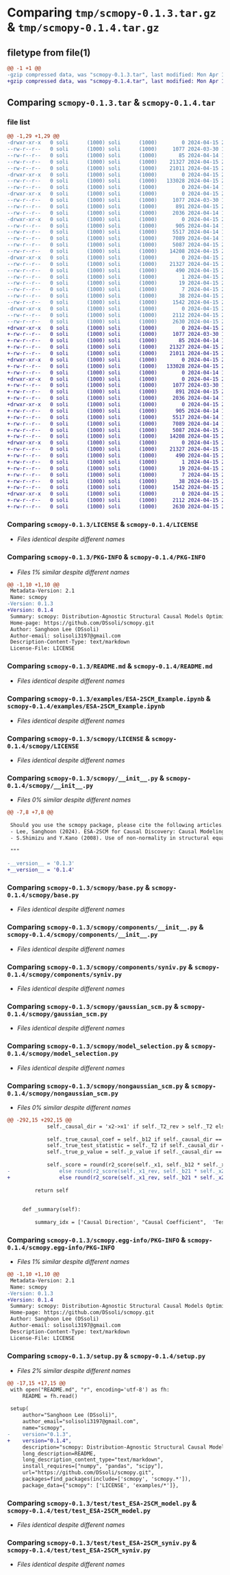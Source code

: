 # Comparing `tmp/scmopy-0.1.3.tar.gz` & `tmp/scmopy-0.1.4.tar.gz`

## filetype from file(1)

```diff
@@ -1 +1 @@
-gzip compressed data, was "scmopy-0.1.3.tar", last modified: Mon Apr 15 20:36:49 2024, max compression
+gzip compressed data, was "scmopy-0.1.4.tar", last modified: Mon Apr 15 20:59:51 2024, max compression
```

## Comparing `scmopy-0.1.3.tar` & `scmopy-0.1.4.tar`

### file list

```diff
@@ -1,29 +1,29 @@
-drwxr-xr-x   0 soli      (1000) soli      (1000)        0 2024-04-15 20:36:49.119946 scmopy-0.1.3/
--rw-r--r--   0 soli      (1000) soli      (1000)     1077 2024-03-30 13:55:39.000000 scmopy-0.1.3/LICENSE
--rw-r--r--   0 soli      (1000) soli      (1000)       85 2024-04-14 17:50:35.000000 scmopy-0.1.3/MANIFEST.in
--rw-r--r--   0 soli      (1000) soli      (1000)    21327 2024-04-15 20:36:49.119946 scmopy-0.1.3/PKG-INFO
--rw-r--r--   0 soli      (1000) soli      (1000)    21011 2024-04-15 20:13:13.000000 scmopy-0.1.3/README.md
-drwxr-xr-x   0 soli      (1000) soli      (1000)        0 2024-04-15 20:36:49.119946 scmopy-0.1.3/examples/
--rw-r--r--   0 soli      (1000) soli      (1000)   133028 2024-04-15 20:26:10.000000 scmopy-0.1.3/examples/ESA-2SCM_Example.ipynb
--rw-r--r--   0 soli      (1000) soli      (1000)        0 2024-04-14 19:31:15.000000 scmopy-0.1.3/examples/gngscm_placeholder.ipynb
-drwxr-xr-x   0 soli      (1000) soli      (1000)        0 2024-04-15 20:36:49.119946 scmopy-0.1.3/scmopy/
--rw-r--r--   0 soli      (1000) soli      (1000)     1077 2024-03-30 10:40:19.000000 scmopy-0.1.3/scmopy/LICENSE
--rw-r--r--   0 soli      (1000) soli      (1000)      891 2024-04-15 20:36:07.000000 scmopy-0.1.3/scmopy/__init__.py
--rw-r--r--   0 soli      (1000) soli      (1000)     2036 2024-04-14 17:43:02.000000 scmopy-0.1.3/scmopy/base.py
-drwxr-xr-x   0 soli      (1000) soli      (1000)        0 2024-04-15 20:36:49.119946 scmopy-0.1.3/scmopy/components/
--rw-r--r--   0 soli      (1000) soli      (1000)      905 2024-04-14 17:41:40.000000 scmopy-0.1.3/scmopy/components/__init__.py
--rw-r--r--   0 soli      (1000) soli      (1000)     5517 2024-04-14 17:42:11.000000 scmopy-0.1.3/scmopy/components/syniv.py
--rw-r--r--   0 soli      (1000) soli      (1000)     7089 2024-04-14 17:43:09.000000 scmopy-0.1.3/scmopy/gaussian_scm.py
--rw-r--r--   0 soli      (1000) soli      (1000)     5087 2024-04-15 20:14:24.000000 scmopy-0.1.3/scmopy/model_selection.py
--rw-r--r--   0 soli      (1000) soli      (1000)    14208 2024-04-15 20:16:14.000000 scmopy-0.1.3/scmopy/nongaussian_scm.py
-drwxr-xr-x   0 soli      (1000) soli      (1000)        0 2024-04-15 20:36:49.119946 scmopy-0.1.3/scmopy.egg-info/
--rw-r--r--   0 soli      (1000) soli      (1000)    21327 2024-04-15 20:36:49.000000 scmopy-0.1.3/scmopy.egg-info/PKG-INFO
--rw-r--r--   0 soli      (1000) soli      (1000)      490 2024-04-15 20:36:49.000000 scmopy-0.1.3/scmopy.egg-info/SOURCES.txt
--rw-r--r--   0 soli      (1000) soli      (1000)        1 2024-04-15 20:36:49.000000 scmopy-0.1.3/scmopy.egg-info/dependency_links.txt
--rw-r--r--   0 soli      (1000) soli      (1000)       19 2024-04-15 20:36:49.000000 scmopy-0.1.3/scmopy.egg-info/requires.txt
--rw-r--r--   0 soli      (1000) soli      (1000)        7 2024-04-15 20:36:49.000000 scmopy-0.1.3/scmopy.egg-info/top_level.txt
--rw-r--r--   0 soli      (1000) soli      (1000)       38 2024-04-15 20:36:49.119946 scmopy-0.1.3/setup.cfg
--rw-r--r--   0 soli      (1000) soli      (1000)     1542 2024-04-15 20:36:08.000000 scmopy-0.1.3/setup.py
-drwxr-xr-x   0 soli      (1000) soli      (1000)        0 2024-04-15 20:36:49.119946 scmopy-0.1.3/test/
--rw-r--r--   0 soli      (1000) soli      (1000)     2112 2024-04-15 20:26:41.000000 scmopy-0.1.3/test/test_ESA-2SCM_model.py
--rw-r--r--   0 soli      (1000) soli      (1000)     2630 2024-04-15 20:27:06.000000 scmopy-0.1.3/test/test_ESA-2SCM_syniv.py
+drwxr-xr-x   0 soli      (1000) soli      (1000)        0 2024-04-15 20:59:51.415616 scmopy-0.1.4/
+-rw-r--r--   0 soli      (1000) soli      (1000)     1077 2024-03-30 13:55:39.000000 scmopy-0.1.4/LICENSE
+-rw-r--r--   0 soli      (1000) soli      (1000)       85 2024-04-14 17:50:35.000000 scmopy-0.1.4/MANIFEST.in
+-rw-r--r--   0 soli      (1000) soli      (1000)    21327 2024-04-15 20:59:51.415616 scmopy-0.1.4/PKG-INFO
+-rw-r--r--   0 soli      (1000) soli      (1000)    21011 2024-04-15 20:13:13.000000 scmopy-0.1.4/README.md
+drwxr-xr-x   0 soli      (1000) soli      (1000)        0 2024-04-15 20:59:51.415616 scmopy-0.1.4/examples/
+-rw-r--r--   0 soli      (1000) soli      (1000)   133028 2024-04-15 20:26:10.000000 scmopy-0.1.4/examples/ESA-2SCM_Example.ipynb
+-rw-r--r--   0 soli      (1000) soli      (1000)        0 2024-04-14 19:31:15.000000 scmopy-0.1.4/examples/gngscm_placeholder.ipynb
+drwxr-xr-x   0 soli      (1000) soli      (1000)        0 2024-04-15 20:59:51.415616 scmopy-0.1.4/scmopy/
+-rw-r--r--   0 soli      (1000) soli      (1000)     1077 2024-03-30 10:40:19.000000 scmopy-0.1.4/scmopy/LICENSE
+-rw-r--r--   0 soli      (1000) soli      (1000)      891 2024-04-15 20:59:18.000000 scmopy-0.1.4/scmopy/__init__.py
+-rw-r--r--   0 soli      (1000) soli      (1000)     2036 2024-04-14 17:43:02.000000 scmopy-0.1.4/scmopy/base.py
+drwxr-xr-x   0 soli      (1000) soli      (1000)        0 2024-04-15 20:59:51.415616 scmopy-0.1.4/scmopy/components/
+-rw-r--r--   0 soli      (1000) soli      (1000)      905 2024-04-14 17:41:40.000000 scmopy-0.1.4/scmopy/components/__init__.py
+-rw-r--r--   0 soli      (1000) soli      (1000)     5517 2024-04-14 17:42:11.000000 scmopy-0.1.4/scmopy/components/syniv.py
+-rw-r--r--   0 soli      (1000) soli      (1000)     7089 2024-04-14 17:43:09.000000 scmopy-0.1.4/scmopy/gaussian_scm.py
+-rw-r--r--   0 soli      (1000) soli      (1000)     5087 2024-04-15 20:14:24.000000 scmopy-0.1.4/scmopy/model_selection.py
+-rw-r--r--   0 soli      (1000) soli      (1000)    14208 2024-04-15 20:57:05.000000 scmopy-0.1.4/scmopy/nongaussian_scm.py
+drwxr-xr-x   0 soli      (1000) soli      (1000)        0 2024-04-15 20:59:51.415616 scmopy-0.1.4/scmopy.egg-info/
+-rw-r--r--   0 soli      (1000) soli      (1000)    21327 2024-04-15 20:59:51.000000 scmopy-0.1.4/scmopy.egg-info/PKG-INFO
+-rw-r--r--   0 soli      (1000) soli      (1000)      490 2024-04-15 20:59:51.000000 scmopy-0.1.4/scmopy.egg-info/SOURCES.txt
+-rw-r--r--   0 soli      (1000) soli      (1000)        1 2024-04-15 20:59:51.000000 scmopy-0.1.4/scmopy.egg-info/dependency_links.txt
+-rw-r--r--   0 soli      (1000) soli      (1000)       19 2024-04-15 20:59:51.000000 scmopy-0.1.4/scmopy.egg-info/requires.txt
+-rw-r--r--   0 soli      (1000) soli      (1000)        7 2024-04-15 20:59:51.000000 scmopy-0.1.4/scmopy.egg-info/top_level.txt
+-rw-r--r--   0 soli      (1000) soli      (1000)       38 2024-04-15 20:59:51.415616 scmopy-0.1.4/setup.cfg
+-rw-r--r--   0 soli      (1000) soli      (1000)     1542 2024-04-15 20:59:12.000000 scmopy-0.1.4/setup.py
+drwxr-xr-x   0 soli      (1000) soli      (1000)        0 2024-04-15 20:59:51.415616 scmopy-0.1.4/test/
+-rw-r--r--   0 soli      (1000) soli      (1000)     2112 2024-04-15 20:26:41.000000 scmopy-0.1.4/test/test_ESA-2SCM_model.py
+-rw-r--r--   0 soli      (1000) soli      (1000)     2630 2024-04-15 20:27:06.000000 scmopy-0.1.4/test/test_ESA-2SCM_syniv.py
```

### Comparing `scmopy-0.1.3/LICENSE` & `scmopy-0.1.4/LICENSE`

 * *Files identical despite different names*

### Comparing `scmopy-0.1.3/PKG-INFO` & `scmopy-0.1.4/PKG-INFO`

 * *Files 1% similar despite different names*

```diff
@@ -1,10 +1,10 @@
 Metadata-Version: 2.1
 Name: scmopy
-Version: 0.1.3
+Version: 0.1.4
 Summary: scmopy: Distribution-Agnostic Structural Causal Models Optimization in Python
 Home-page: https://github.com/DSsoli/scmopy.git
 Author: Sanghoon Lee (DSsoli)
 Author-email: solisoli3197@gmail.com
 Description-Content-Type: text/markdown
 License-File: LICENSE
```

### Comparing `scmopy-0.1.3/README.md` & `scmopy-0.1.4/README.md`

 * *Files identical despite different names*

### Comparing `scmopy-0.1.3/examples/ESA-2SCM_Example.ipynb` & `scmopy-0.1.4/examples/ESA-2SCM_Example.ipynb`

 * *Files identical despite different names*

### Comparing `scmopy-0.1.3/scmopy/LICENSE` & `scmopy-0.1.4/scmopy/LICENSE`

 * *Files identical despite different names*

### Comparing `scmopy-0.1.3/scmopy/__init__.py` & `scmopy-0.1.4/scmopy/__init__.py`

 * *Files 0% similar despite different names*

```diff
@@ -7,8 +7,8 @@
 
 Should you use the scmopy package, please cite the following articles.
 - Lee, Sanghoon (2024). ESA-2SCM for Causal Discovery: Causal Modeling with Elastic Segmentation-based Synthetic Instrumental Variable, SnB Political and Economic Research Institute, 1, 21. <snbperi.org/article/230>.
 - S.Shimizu and Y.Kano (2008). Use of non-normality in structural equation modeling: Application to direction of causation, Journal of Statistical Planning and Inference, 138, 11, 3483-3491.
 
 """
 
-__version__ = '0.1.3'
+__version__ = '0.1.4'
```

### Comparing `scmopy-0.1.3/scmopy/base.py` & `scmopy-0.1.4/scmopy/base.py`

 * *Files identical despite different names*

### Comparing `scmopy-0.1.3/scmopy/components/__init__.py` & `scmopy-0.1.4/scmopy/components/__init__.py`

 * *Files identical despite different names*

### Comparing `scmopy-0.1.3/scmopy/components/syniv.py` & `scmopy-0.1.4/scmopy/components/syniv.py`

 * *Files identical despite different names*

### Comparing `scmopy-0.1.3/scmopy/gaussian_scm.py` & `scmopy-0.1.4/scmopy/gaussian_scm.py`

 * *Files identical despite different names*

### Comparing `scmopy-0.1.3/scmopy/model_selection.py` & `scmopy-0.1.4/scmopy/model_selection.py`

 * *Files identical despite different names*

### Comparing `scmopy-0.1.3/scmopy/nongaussian_scm.py` & `scmopy-0.1.4/scmopy/nongaussian_scm.py`

 * *Files 0% similar despite different names*

```diff
@@ -292,15 +292,15 @@
             self._causal_dir = 'x2->x1' if self._T2_rev > self._T2 else 'x1->x2' if self._T2_rev < self._T2 else 'undetermined'
             
             self._true_causal_coef = self._b12 if self._causal_dir == 'x2->x1' else self._b21 if self._causal_dir == 'x1->x2' else 'undetermined'
             self._true_test_statistic = self._T2 if self._causal_dir == 'x2->x1' else self._T2_rev if self._causal_dir == 'x1->x2' else 'undetermined'
             self._true_p_value = self._p_value if self._causal_dir == 'x2->x1' else self._p_value_rev if self._causal_dir == 'x1->x2' else 'undetermined'
             
             self._score = round(r2_score(self._x1, self._b12 * self._x2), 5) if self._causal_dir == 'x2->x1' \
-                else round(r2_score(self._x1_rev, self._b21 * self._x2_rev), 5) if self._causal_dir == 'x2->x1' else 'undetermined'
+                else round(r2_score(self._x1_rev, self._b21 * self._x2_rev), 5) if self._causal_dir == 'x1->x2' else 'undetermined'
                 
         return self
 
     
     def _summary(self):
         
         summary_idx = ['Causal Direction', "Causal Coefficient",  'Test Statistic', 'P-value', "Reject H0", "Goodness of Fit"]
```

### Comparing `scmopy-0.1.3/scmopy.egg-info/PKG-INFO` & `scmopy-0.1.4/scmopy.egg-info/PKG-INFO`

 * *Files 1% similar despite different names*

```diff
@@ -1,10 +1,10 @@
 Metadata-Version: 2.1
 Name: scmopy
-Version: 0.1.3
+Version: 0.1.4
 Summary: scmopy: Distribution-Agnostic Structural Causal Models Optimization in Python
 Home-page: https://github.com/DSsoli/scmopy.git
 Author: Sanghoon Lee (DSsoli)
 Author-email: solisoli3197@gmail.com
 Description-Content-Type: text/markdown
 License-File: LICENSE
```

### Comparing `scmopy-0.1.3/setup.py` & `scmopy-0.1.4/setup.py`

 * *Files 2% similar despite different names*

```diff
@@ -17,15 +17,15 @@
 with open("README.md", "r", encoding='utf-8') as fh:
     README = fh.read()
 
 setup(
     author="Sanghoon Lee (DSsoli)",
     author_email="solisoli3197@gmail.com",
     name="scmopy",
-    version="0.1.3",
+    version="0.1.4",
     description="scmopy: Distribution-Agnostic Structural Causal Models Optimization in Python",
     long_description=README,
     long_description_content_type="text/markdown",
     install_requires=["numpy", "pandas", "scipy"],
     url="https://github.com/DSsoli/scmopy.git",
     packages=find_packages(include=['scmopy', 'scmopy.*']),
     package_data={"scmopy": ['LICENSE', 'examples/*']},
```

### Comparing `scmopy-0.1.3/test/test_ESA-2SCM_model.py` & `scmopy-0.1.4/test/test_ESA-2SCM_model.py`

 * *Files identical despite different names*

### Comparing `scmopy-0.1.3/test/test_ESA-2SCM_syniv.py` & `scmopy-0.1.4/test/test_ESA-2SCM_syniv.py`

 * *Files identical despite different names*

